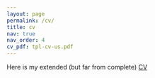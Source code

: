 ```yaml
---
layout: page
permalink: /cv/
title: cv
nav: true 
nav_order: 4
cv_pdf: tpl-cv-us.pdf
---
```


Here is my extended (but far from complete) <a href="https://l3x0.github.io/assets/pdf/tpl-cv-us.pdf"> CV <a> 


